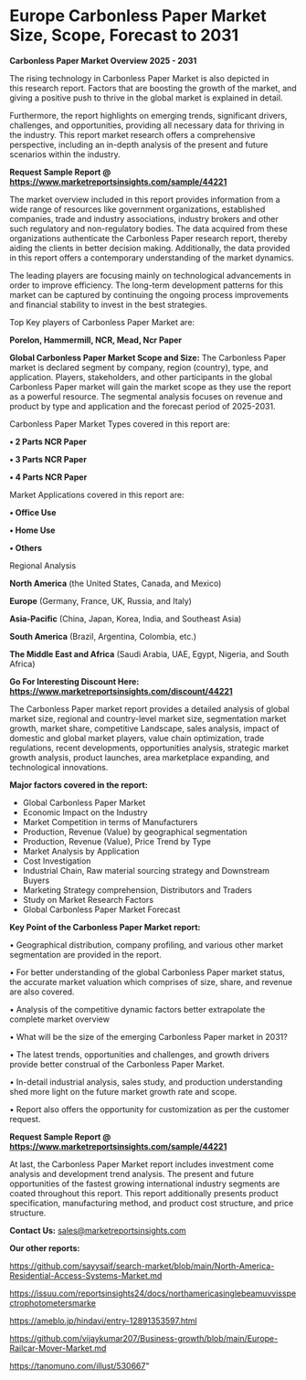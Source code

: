 # Europe Carbonless Paper Market Size, Scope, Forecast to 2031

<Strong> Carbonless Paper Market Overview 2025 - 2031</strong>

The rising technology in Carbonless Paper Market is also depicted in this research report. Factors that are boosting the growth of the market, and giving a positive push to thrive in the global market is explained in detail.

Furthermore, the report highlights on emerging trends, significant drivers, challenges, and opportunities, providing all necessary data for thriving in the industry. This report market research offers a comprehensive perspective, including an in-depth analysis of the present and future scenarios within the industry.

<strong>Request Sample Report @ <a href=https://www.marketreportsinsights.com/sample/44221>https://www.marketreportsinsights.com/sample/44221</a></strong>

The market overview included in this report provides information from a wide range of resources like government organizations, established companies, trade and industry associations, industry brokers and other such regulatory and non-regulatory bodies. The data acquired from these organizations authenticate the Carbonless Paper research report, thereby aiding the clients in better decision making. Additionally, the data provided in this report offers a contemporary understanding of the market dynamics.

The leading players are focusing mainly on technological advancements in order to improve efficiency. The long-term development patterns for this market can be captured by continuing the ongoing process improvements and financial stability to invest in the best strategies.

Top Key players of Carbonless Paper Market are:

<strong>Porelon, Hammermill, NCR, Mead, Ncr Paper</strong>

<strong><b>Global Carbonless Paper Market Scope and Size:</b></strong>
The Carbonless Paper market is declared segment by company, region (country), type, and application. Players, stakeholders, and other participants in the global Carbonless Paper market will gain the market scope as they use the report as a powerful resource. The segmental analysis focuses on revenue and product by type and application and the forecast period of 2025-2031.

Carbonless Paper Market Types covered in this report are:

<strong>•  2 Parts NCR Paper

•  3 Parts NCR Paper

•  4 Parts NCR Paper</strong>

Market Applications covered in this report are:

<strong>•  Office Use

•  Home Use

•  Others</strong> 

Regional Analysis

<strong>North America</strong> (the United States, Canada, and Mexico)

<strong>Europe</strong> (Germany, France, UK, Russia, and Italy)

<strong>Asia-Pacific</strong> (China, Japan, Korea, India, and Southeast Asia)

<strong>South America</strong> (Brazil, Argentina, Colombia, etc.)

<strong>The Middle East and Africa</strong> (Saudi Arabia, UAE, Egypt, Nigeria, and South Africa)

<strong>Go For Interesting Discount Here: <a href=https://www.marketreportsinsights.com/discount/44221>https://www.marketreportsinsights.com/discount/44221</a></strong>

The Carbonless Paper market report provides a detailed analysis of global market size, regional and country-level market size, segmentation market growth, market share, competitive Landscape, sales analysis, impact of domestic and global market players, value chain optimization, trade regulations, recent developments, opportunities analysis, strategic market growth analysis, product launches, area marketplace expanding, and technological innovations.

<strong><b>Major factors covered in the report:</b></strong>
<ul>
  <li>Global Carbonless Paper Market </li>
  <li>Economic Impact on the Industry</li>
  <li>Market Competition in terms of Manufacturers</li>
  <li>Production, Revenue (Value) by geographical segmentation</li>
  <li>Production, Revenue (Value), Price Trend by Type</li>
  <li>Market Analysis by Application</li>
  <li>Cost Investigation</li>
  <li>Industrial Chain, Raw material sourcing strategy and Downstream Buyers</li>
  <li>Marketing Strategy comprehension, Distributors and Traders</li>
  <li>Study on Market Research Factors</li>
  <li>Global Carbonless Paper Market Forecast</li>
</ul>

<strong><b>Key Point of the Carbonless Paper Market report:</b></strong>

• Geographical distribution, company profiling, and various other market segmentation are provided in the report.

• For better understanding of the global Carbonless Paper market status, the accurate market valuation which comprises of size, share, and revenue are also covered.

• Analysis of the competitive dynamic factors better extrapolate the complete market overview

• What will be the size of the emerging Carbonless Paper market in 2031?

• The latest trends, opportunities and challenges, and growth drivers provide better construal of the Carbonless Paper Market.

• In-detail industrial analysis, sales study, and production understanding shed more light on the future market growth rate and scope.

• Report also offers the opportunity for customization as per the customer request.

<strong>Request Sample Report @ <a href=https://www.marketreportsinsights.com/sample/44221>https://www.marketreportsinsights.com/sample/44221</a></strong>

At last, the Carbonless Paper Market report includes investment come analysis and development trend analysis. The present and future opportunities of the fastest growing international industry segments are coated throughout this report. This report additionally presents product specification, manufacturing method, and product cost structure, and price structure.

<strong>Contact Us:</strong>
sales@marketreportsinsights.com

<strong>Our other reports:</strong>

<a href=https://github.com/sayysaif/search-market/blob/main/North-America-Residential-Access-Systems-Market.md>https://github.com/sayysaif/search-market/blob/main/North-America-Residential-Access-Systems-Market.md</a>

<a href=https://issuu.com/reportsinsights24/docs/northamericasinglebeamuvvisspectrophotometersmarke>https://issuu.com/reportsinsights24/docs/northamericasinglebeamuvvisspectrophotometersmarke</a>

<a href=https://ameblo.jp/hindavi/entry-12891353597.html>https://ameblo.jp/hindavi/entry-12891353597.html</a>

<a href=https://github.com/vijaykumar207/Business-growth/blob/main/Europe-Railcar-Mover-Market.md>https://github.com/vijaykumar207/Business-growth/blob/main/Europe-Railcar-Mover-Market.md</a>

<a href=https://tanomuno.com/illust/530667>https://tanomuno.com/illust/530667</a>"
